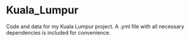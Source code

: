 # Kuala_Lumpur
Code and data for my Kuala Lumpur project. A .yml file with all necessary dependencies is included for convenience.

